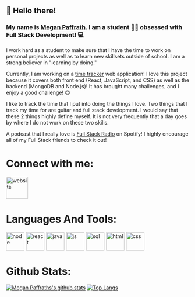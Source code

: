 ## 👋 Hello there!

### My name is [Megan Paffrath](http://meganpaffrath.com). I am a student 👩‍💻 obsessed with Full Stack Development! 💻

I work hard as a student to make sure that I have the time to work on personal projects as well as to learn new skillsets outside of school. I am a strong believer in "learning by doing."

Currently, I am working on a [time tracker](https://github.com/MeganPaffrath/time-tracker) web application! I love this project because it covers both front end (React, JavaScript, and CSS) as well as the backend (MongoDB and Node.js)! It has brought many challenges, and I enjoy a good challenge! 😊

I like to track the time that I put into doing the things I love. Two things that I track my time for are guitar and full stack development. I would say that these 2 things highly define myself. It is not very frequently that a day goes by where I do not work on these two skills.

A podcast that I really love is [Full Stack Radio](https://open.spotify.com/show/0Ddvex5OtYOvhyyK6ckG3A?si=ObO2qntkSC6JapsPKRdW9Q) on Spotify! I highly encourage all of my Full Stack friends to check it out!

# Connect with me:

[<img alt="website" width="60px" src="https://www.flaticon.com/svg/static/icons/svg/1409/1409945.svg" />](https://www.linkedin.com/in/meganpaffrath/)

# Languages And Tools:

<img alt="node" align="left" width="50px" style="margin-right: 5px" src="https://www.flaticon.com/svg/static/icons/svg/919/919825.svg" />
<img alt="react" align="left" width="50px" style="margin-right: 5px" src="https://www.flaticon.com/svg/static/icons/svg/919/919851.svg" />
<img alt="java" align="left" width="50px" style="margin-right: 5px" src="https://www.flaticon.com/svg/static/icons/svg/919/919854.svg" />
<img alt="js" align="left" width="50px" style="margin-right: 5px" src="https://www.flaticon.com/svg/static/icons/svg/2721/2721272.svg" />
<img alt="sql" align="left" width="50px" style="margin-right: 5px" src="https://www.flaticon.com/svg/static/icons/svg/2306/2306173.svg" />
<img alt="html" align="left" width="50px" style="margin-right: 5px" src="https://www.flaticon.com/svg/static/icons/svg/3143/3143482.svg" />
<img alt="css" align="left" width="50px" style="margin-right: 5px" src="https://www.flaticon.com/svg/static/icons/svg/2306/2306041.svg" />

</br></br></br>

# Github Stats:

[![Megan Paffraths's github stats](https://github-readme-stats.vercel.app/api?username=meganpaffrath&theme=omni&hide=contribs)](https://github.com/anuraghazra/github-readme-stats)
[![Top Langs](https://github-readme-stats.vercel.app/api/top-langs/?username=meganpaffrath&layout=compact&theme=omni)](https://github.com/anuraghazra/github-readme-stats)
